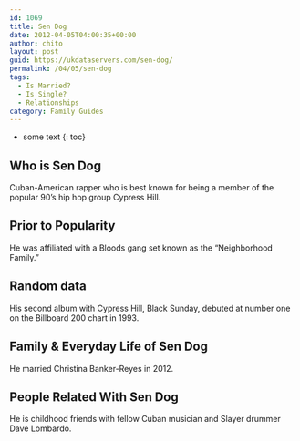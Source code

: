 ```yaml
---
id: 1069
title: Sen Dog
date: 2012-04-05T04:00:35+00:00
author: chito
layout: post
guid: https://ukdataservers.com/sen-dog/
permalink: /04/05/sen-dog
tags:
  - Is Married?
  - Is Single?
  - Relationships
category: Family Guides
---
```


* some text
{: toc}
          
          
## Who is  Sen Dog
                  
                  
                  
Cuban-American rapper who is best known for being a member of the popular 90&#8217;s hip hop group Cypress Hill.
                  
                
                
                
## Prior to Popularity 
                  
                  
                  
He was affiliated with a Bloods gang set known as the &#8220;Neighborhood Family.&#8221;
                  
                
                
                
## Random data 
                  
                  
                  
His second album with Cypress Hill, Black Sunday, debuted at number one on the Billboard 200 chart in 1993.
                  
                
                
                
## Family & Everyday Life of Sen Dog
                  
                  
                  
He married Christina Banker-Reyes in 2012.
                  
                
                
                
## People Related With  Sen Dog
                  
                  
                  
He is childhood friends with fellow Cuban musician and Slayer drummer Dave Lombardo.
                  
                
              
            
          
          
          
    
    
  
